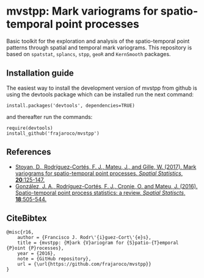 # mvstpp: Mark variograms for spatio-temporal point processes 

Basic toolkit for the exploration and analysis of the spatio-temporal point patterns through spatial and temporal mark variograms. This repository is based on `spatstat`, `splancs`, `stpp`, `geoR` and `KernSmooth` packages.

## Installation guide

The easiest way to install the development version of mvstpp from github is using the devtools package which can be installed run the next command:
```
install.packages('devtools', dependencies=TRUE)
```
and thereafter run the commands:
```
require(devtools)
install_github('frajaroco/mvstpp')
```

## References
- [Stoyan, D., Rodríguez-Cortés, F. J., Mateu, J., and Gille, W. (2017). Mark variograms for spatio-temporal point processes. *Spatial Statistics*, **20**:125-147.](http://www.sciencedirect.com/science/article/pii/S2211675317300696)
- [González, J. A., Rodríguez-Cortés, F. J., Cronie, O. and Mateu, J. (2016). Spatio-temporal point process statistics: a review. *Spatial Statiscts*, **18**:505-544.](http://www.sciencedirect.com/science/article/pii/S2211675316301130)

## CiteBibtex
```
@misc{r16,
	author = {Francisco J. Rodr\'{i}guez-Cort\'{e}s},
	title = {mvstpp: {M}ark {V}ariogram for {S}patio-{T}emporal {P}oint {P}rocesses},
	year = {2016},
	note = {GitHub repository},
	url = {\url{https://github.com/frajaroco/mvstpp}}
}
```
